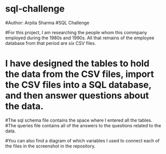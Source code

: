 # sql-challenge

#Author: Arpita Sharma
#SQL Challenge

#For this project, I am researching the people whom this commpany employed during the 1980s and 1990s. All that remains of the employee database from that period are six CSV files.
# I have designed the tables to hold the data from the CSV files, import the CSV files into a SQL database, and then answer questions about the data. 

#The sql schema file contains the space where I entered all the tables.
#The queries file contains all of the answers to the questions related to the data. 

#You can also find a diagram of which variables I used to connect each of the files in the screenshot in the repository.